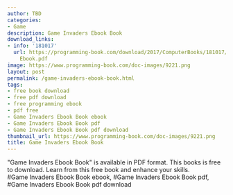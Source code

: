 ```yaml
---
author: TBD
categories:
- Game
description: Game Invaders Ebook Book
download_links:
- info: '181017'
  url: https://programming-book.com/download/2017/ComputerBooks/181017/Game Invaders
    Ebook.pdf
image: https://www.programming-book.com/doc-images/9221.png
layout: post
permalink: /game-invaders-ebook-book.html
tags:
- free book download
- free pdf download
- free programming ebook
- pdf free
- Game Invaders Ebook Book ebook
- Game Invaders Ebook Book pdf
- Game Invaders Ebook Book pdf download
thumbnail_url: https://www.programming-book.com/doc-images/9221.png
title: Game Invaders Ebook Book
---
```


 
<div class="item-desc text-justify">
  "Game Invaders Ebook Book" is available in PDF format. This books is free to download. Learn from this free book and enhance your skills.
  <br>
  #Game Invaders Ebook Book ebook, #Game Invaders Ebook Book pdf, #Game Invaders Ebook Book pdf download
</div>